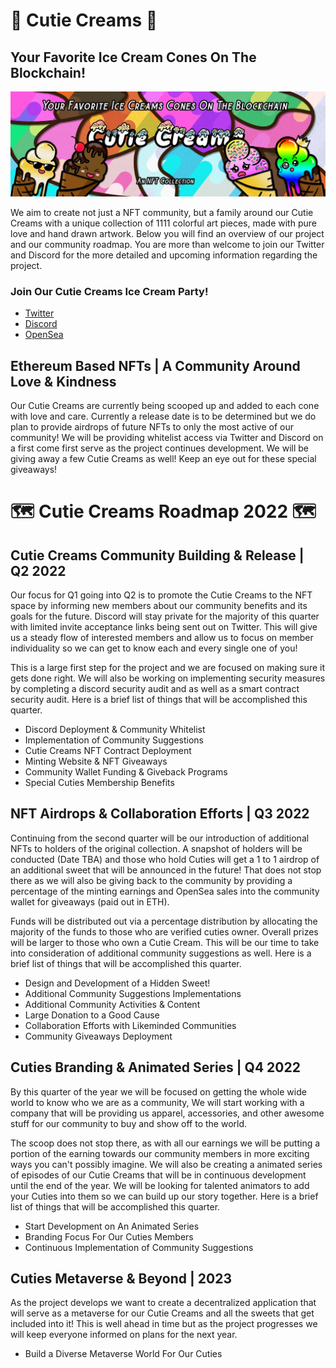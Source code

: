 # :ice_cream: Cutie Creams :ice_cream:
## Your Favorite Ice Cream Cones On The Blockchain!

![Cutie Creams](images/1500x500.jfif)

We aim to create not just a NFT community, but a family around our Cutie Creams with a unique collection of 1111 colorful art pieces, made with pure love and hand drawn artwork. Below you will find an overview of our project and our community roadmap. You are more than welcome to join our Twitter and Discord for the more detailed and upcoming information regarding the project.

### Join Our Cutie Creams Ice Cream Party!
* [Twitter](https://www.twitter.com/CutieCreamsNFT)
* [Discord](https://discord.gg/zQZsk3Zm)
* [OpenSea](https://opensea.io/collection/cutie-creams-official)

## Ethereum Based NFTs | A Community Around Love & Kindness
Our Cutie Creams are currently being scooped up and added to each cone with love and care. Currently a release date is to be determined but we do plan to provide airdrops of future NFTs to only the most active of our community! We will be providing whitelist access via Twitter and Discord on a first come first serve as the project continues development. We will be giving away a few Cutie Creams as well! Keep an eye out for these special giveaways!

# :world_map: Cutie Creams Roadmap 2022 :world_map:

## Cutie Creams Community Building & Release | Q2 2022
Our focus for Q1 going into Q2 is to promote the Cutie Creams to the NFT space by informing new members about our community benefits and its goals for the future. Discord will stay private for the majority of this quarter with limited invite acceptance links being sent out on Twitter. This will give us a steady flow of interested members and allow us to focus on member individuality so we can get to know each and every single one of you!

This is a large first step for the project and we are focused on making sure it gets done right. We will also be working on implementing security measures by completing a discord security audit and as well as a smart contract security audit. Here is a brief list of things that will be accomplished this quarter.

* Discord Deployment & Community Whitelist
* Implementation of Community Suggestions
* Cutie Creams NFT Contract Deployment
* Minting Website & NFT Giveaways
* Community Wallet Funding & Giveback Programs
* Special Cuties Membership Benefits

## NFT Airdrops & Collaboration Efforts | Q3 2022
Continuing from the second quarter will be our introduction of additional NFTs to holders of the original collection. A snapshot of holders will be conducted (Date TBA) and those who hold Cuties will get a 1 to 1 airdrop of an additional sweet that will be announced in the future! That does not stop there as we will also be giving back to the community by providing a percentage of the minting earnings and OpenSea sales into the community wallet for giveaways (paid out in ETH).

Funds will be distributed out via a percentage distribution by allocating the majority of the funds to those who are verified cuties owner. Overall prizes will be larger to those who own a Cutie Cream. This will be our time to take into consideration of additional community suggestions as well. Here is a brief list of things that will be accomplished this quarter.

* Design and Development of a Hidden Sweet!
* Additional Community Suggestions Implementations
* Additional Community Activities & Content
* Large Donation to a Good Cause
* Collaboration Efforts with Likeminded Communities
* Community Giveaways Deployment

## Cuties Branding & Animated Series | Q4 2022
By this quarter of the year we will be focused on getting the whole wide world to know who we are as a community, We will start working with a company that will be providing us apparel, accessories, and other awesome stuff for our community to buy and show off to the world.

The scoop does not stop there, as with all our earnings we will be putting a portion of the earning towards our community members in more exciting ways you can't possibly imagine. We will also be creating a animated series of episodes of our Cutie Creams that will be in continuous development until the end of the year. We will be looking for talented animators to add your Cuties into them so we can build up our story together. Here is a brief list of things that will be accomplished this quarter.

* Start Development on An Animated Series
* Branding Focus For Our Cuties Members
* Continuous Implementation of Community Suggestions

## Cuties Metaverse & Beyond | 2023
As the project develops we want to create a decentralized application that will serve as a metaverse for our Cutie Creams and all the sweets that get included into it! This is well ahead in time but as the project progresses we will keep everyone informed on plans for the next year.

* Build a Diverse Metaverse World For Our Cuties
